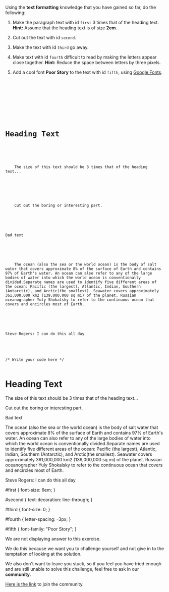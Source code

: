 Using the **text formatting** knowledge that you have
gained so far, do the following:

1. Make the paragraph text with id `first` 3 times that of the heading text.
**Hint:** Assume that the heading text is of size **2em**.

2. Cut out the text with id `second`.

3. Make the text with id `third` go away.

4. Make text with id `fourth` difficult to read by making the letters appear close together.
**Hint:** Reduce the space between letters by three pixels.

5. Add a cool font **Poor Story** to the text with id `fifth`, using [Google Fonts](https://fonts.google.com/specimen/Poor+Story).

<codeblock language="css" type="exercise" testMode="fixedInput" showSolution="false">
<code>
<panel language="html">
<head>
  <link rel="preconnect" href="https://fonts.googleapis.com">
  <link rel="preconnect" href="https://fonts.gstatic.com" crossorigin>
  <link href="https://fonts.googleapis.com/css2?family=Poor+Story&display=swap" rel="stylesheet">
</head>
<body>
  <h1>Heading Text</h1>

  <p id="first">
    The size of this text should be 3 times that of the heading text...
  </p>

  <p>
    Cut out the <span id="second">boring</span> or <span>interesting</span> part.
  </p>

  <p id="third">Bad text</p>

  <p id="fourth">
    The ocean (also the sea or the world ocean) is the body of salt water that covers approximate 8% of the surface of Earth and contains 97% of Earth's water. An ocean can also refer to any of the large bodies of water into which the world ocean is conventionally divided.Separate names are used to identify five different areas of the ocean: Pacific (the largest), Atlantic, Indian, Southern (Antarctic), and Arctic(the smallest). Seawater covers approximately 361,000,000 km2 (139,000,000 sq mi) of the planet. Russian oceanographer Yuly Shokalsky to refer to the continuous ocean that covers and encircles most of Earth.
  </p>

  <p id="fifth">Steve Rogers: I can do this all day</p>
</body>
</panel>
<panel language="css">
/* Write your code here */
</panel>
</code>
<solution>
<panel language="html">
<head>
  <link rel="preconnect" href="https://fonts.googleapis.com">
  <link rel="preconnect" href="https://fonts.gstatic.com" crossorigin>
  <link href="https://fonts.googleapis.com/css2?family=Poor+Story&display=swap" rel="stylesheet">
</head>
<body>
  <h1>Heading Text</h1>

  <p id="first">
    The size of this text should be 3 times that of the heading text...
  </p>

  <p>
    Cut out the <span id="second">boring</span> or <span>interesting</span> part.
  </p>

  <p id="third">Bad text</p>

  <p id="fourth">
    The ocean (also the sea or the world ocean) is the body of salt water that covers approximate 8% of the surface of Earth and contains 97% of Earth's water. An ocean can also refer to any of the large bodies of water into which the world ocean is conventionally divided.Separate names are used to identify five different areas of the ocean: Pacific (the largest), Atlantic, Indian, Southern (Antarctic), and Arctic(the smallest). Seawater covers approximately 361,000,000 km2 (139,000,000 sq mi) of the planet. Russian oceanographer Yuly Shokalsky to refer to the continuous ocean that covers and encircles most of Earth.
  </p>

  <p id="fifth">Steve Rogers: I can do this all day</p>
</body>
</panel>
<panel language="css">
#first {
  font-size: 6em;
}

#second {
  text-decoration: line-through;
}

#third {
  font-size: 0;
}

#fourth {
  letter-spacing: -3px;
}

#fifth {
  font-family: "Poor Story";
}
</panel>
</solution>
</codeblock>

We are not displaying answer to this exercise.

We do this because we want you to challenge yourself
and
not give in to the temptation of looking at the solution.

We also don't want to leave you stuck, so if you feel
you have tried enough and are still unable to solve
this challenge, feel free to ask in our **community**.

[Here is the link](https://bigbinaryacademy.slack.com/join/shared_invite/zt-23dvxwolx-U9LYYbv4ycmODEA1cbNFgA#/shared-invite/email) to join the community.
